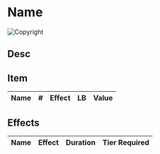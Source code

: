 # Name

![Copyright]()

## Desc

## Item

| Name | # | Effect | LB | Value |
| :--: | :-: | :----: | :-: | :---: |

## Effects

| Name | Effect | Duration | Tier Required |
| :--- | :----: | :------: | :-----------: |
